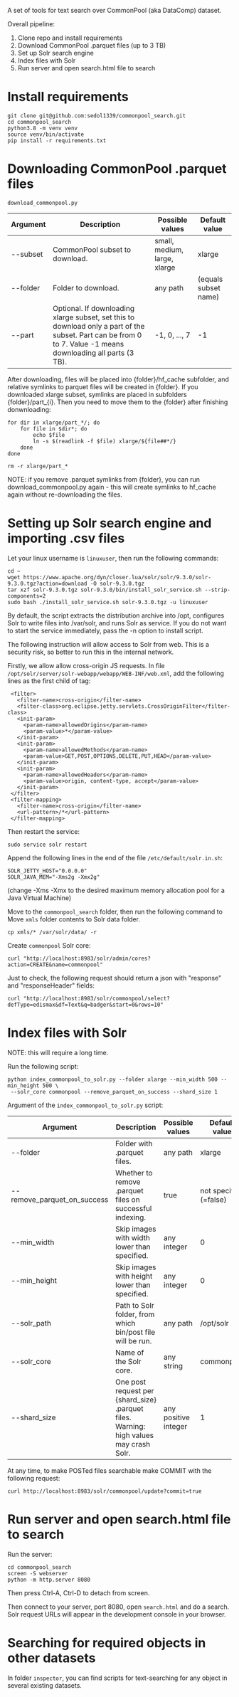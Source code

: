 A set of tools for text search over CommonPool (aka DataComp) dataset.

Overall pipeline:
1. Clone repo and install requirements
2. Download CommonPool .parquet files (up to 3 TB)
3. Set up Solr search engine
4. Index files with Solr
5. Run server and open search.html file to search

# Install requirements

```
git clone git@github.com:sedol1339/commonpool_search.git
cd commonpool_search
python3.8 -m venv venv
source venv/bin/activate
pip install -r requirements.txt
```

# Downloading CommonPool .parquet files

```
download_commonpool.py
```

| Argument | Description | Possible values | Default value |
|---|---|---|---|
| --subset | CommonPool subset to download. | small, medium, large, xlarge | xlarge |
| --folder | Folder to download. | any path | (equals subset name) |
| --part | Optional. If downloading xlarge subset, set this to download only a part of the subset. Part can be from 0 to 7. Value -1 means downloading all parts (3 TB). | -1, 0, ..., 7 | -1 |

After downloading, files will be placed into {folder}/hf_cache subfolder, and relative symlinks to parquet files will be created in {folder}. If you downloaded xlarge subset, symlinks are placed in subfolders {folder}/part_{i}. Then you need to move them to the {folder} after finishing donwnloading:

```
for dir in xlarge/part_*/; do
	for file in $dir*; do
		echo $file
		ln -s $(readlink -f $file) xlarge/${file##*/}
	done
done

rm -r xlarge/part_*
```

NOTE: if you remove .parquet symlinks from {folder}, you can run download_commonpool.py again - this will create symlinks to hf_cache again without re-downloading the files.

# Setting up Solr search engine and importing .csv files

Let your linux username is `linuxuser`, then run the following commands:

```
cd ~
wget https://www.apache.org/dyn/closer.lua/solr/solr/9.3.0/solr-9.3.0.tgz?action=download -O solr-9.3.0.tgz
tar xzf solr-9.3.0.tgz solr-9.3.0/bin/install_solr_service.sh --strip-components=2
sudo bash ./install_solr_service.sh solr-9.3.0.tgz -u linuxuser
```

By default, the script extracts the distribution archive into /opt, configures Solr to write files into /var/solr, and runs Solr as service. If you do not want to start the service immediately, pass the -n option to install script.

The following instruction will allow access to Solr from web. This is a security risk, so better to run this in the internal network.

Firstly, we allow allow cross-origin JS requests. In file `/opt/solr/server/solr-webapp/webapp/WEB-INF/web.xml`, add the following lines as the first child of <web-app> tag:

```
 <filter>
   <filter-name>cross-origin</filter-name>
   <filter-class>org.eclipse.jetty.servlets.CrossOriginFilter</filter-class>
   <init-param>
     <param-name>allowedOrigins</param-name>
     <param-value>*</param-value>
   </init-param>
   <init-param>
     <param-name>allowedMethods</param-name>
     <param-value>GET,POST,OPTIONS,DELETE,PUT,HEAD</param-value>
   </init-param>
   <init-param>
     <param-name>allowedHeaders</param-name>
     <param-value>origin, content-type, accept</param-value>
   </init-param>
 </filter>
 <filter-mapping>
   <filter-name>cross-origin</filter-name>
   <url-pattern>/*</url-pattern>
 </filter-mapping>
```

Then restart the service:

```
sudo service solr restart
```

Append the following lines in the end of the file `/etc/default/solr.in.sh`:

```
SOLR_JETTY_HOST="0.0.0.0"
SOLR_JAVA_MEM="-Xms2g -Xmx2g"
```

(change -Xms -Xmx to the desired maximum memory allocation pool for a Java Virtual Machine)

Move to the `commonpool_search` folder, then run the following command to Move `xmls` folder contents to Solr data folder.

```
cp xmls/* /var/solr/data/ -r
```

Create `commonpool` Solr core:

```
curl "http://localhost:8983/solr/admin/cores?action=CREATE&name=commonpool"
```

Just to check, the following request should return a json with "response" and "responseHeader" fields:

```
curl "http://localhost:8983/solr/commonpool/select?defType=edismax&df=Text&q=badger&start=0&rows=10"
```

# Index files with Solr

NOTE: this will require a long time.

Run the following script:

```
python index_commonpool_to_solr.py --folder xlarge --min_width 500 --min_height 500 \
 --solr_core commonpool --remove_parquet_on_success --shard_size 1
```

Argument of the `index_commonpool_to_solr.py` script:

| Argument | Description | Possible values | Default value |
|---|---|---|---|
| --folder | Folder with .parquet files. | any path | xlarge |
| --remove_parquet_on_success | Whether to remove .parquet files on successful indexing. | true | not specified (=false) |
| --min_width | Skip images with width lower than specified. | any integer | 0 |
| --min_height | Skip images with height lower than specified. | any integer | 0 |
| --solr_path | Path to Solr folder, from which bin/post file will be run. | any path | /opt/solr |
| --solr_core | Name of the Solr core. | any string | commonpool |
| --shard_size | One post request per {shard_size} .parquet files. Warning: high values may crash Solr. | any positive integer | 1 |

At any time, to make POSTed files searchable make COMMIT with the following request:

```
curl http://localhost:8983/solr/commonpool/update?commit=true
```

# Run server and open search.html file to search

Run the server:

```
cd commonpool_search
screen -S webserver
python -m http.server 8080
```

Then press Ctrl-A, Ctrl-D to detach from screen.

Then connect to your server, port 8080, open `search.html` and do a search. Solr request URLs will appear in the development console in your browser.

# Searching for required objects in other datasets

In folder `inspector`, you can find scripts for text-searching for any object in several existing datasets.
